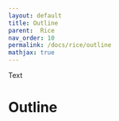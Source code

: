 ```yaml
---
layout: default
title: Outline
parent:  Rice
nav_order: 10
permalink: /docs/rice/outline
mathjax: true
---
```


Text

# Outline
